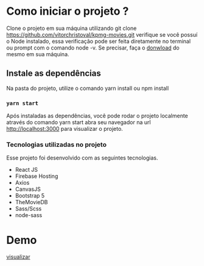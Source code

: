 # Como iniciar o projeto ?

Clone o projeto em sua máquina utilizando 
git clone https://github.com/vitorchristoval/kpmg-movies.git
verifique se você possuí o Node instalado, essa verificação pode ser feita diretamente no terminal ou prompt com o comando node -v. Se precisar, faça o [donwload](https://nodejs.org/en/) do mesmo em sua máquina.

## Instale as dependências

Na pasta do projeto, utilize o comando yarn install ou npm install

### `yarn start`

Após instaladas as dependências, você pode rodar o projeto localmente através do comando
yarn start
abra seu navegador na url [http://localhost:3000](http://localhost:3000) para visualizar o projeto.


### Tecnologias utilizadas no projeto

Esse projeto foi desenvolvido com as seguintes tecnologias.

- React JS
- Firebase Hosting
- Axios
- CanvasJS
- Bootstrap 5
- TheMovieDB
- Sass/Scss
- node-sass

# Demo
[visualizar](https://kpmg-50d77.web.app/)